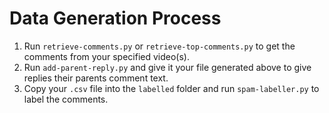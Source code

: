# Data Generation Process

1. Run `retrieve-comments.py` or `retrieve-top-comments.py` to get the comments from your specified video(s).
2. Run `add-parent-reply.py` and give it your file generated above to give replies their parents comment text.
3. Copy your `.csv` file into the `labelled` folder and run `spam-labeller.py` to label the comments.